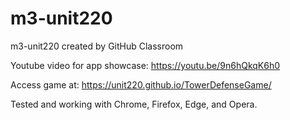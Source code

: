 # m3-unit220
m3-unit220 created by GitHub Classroom

Youtube video for app showcase: https://youtu.be/9n6hQkqK6h0

Access game at: https://unit220.github.io/TowerDefenseGame/

Tested and working with Chrome, Firefox, Edge, and Opera.
